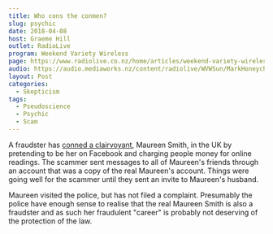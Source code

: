 ```yaml
---
title: Who cons the conmen?
slug: psychic
date: 2018-04-08
host: Graeme Hill
outlet: RadioLive
program: Weekend Variety Wireless
page: https://www.radiolive.co.nz/home/articles/weekend-variety-wireless/2018/04/skeptical-thoughts--diet-pills---life-expectancy.html
audio: https://audio.mediaworks.nz/content/radiolive/WVWSun/MarkHoneychurch08_04_18.mp3
layout: Post
categories:
  - Skepticism
tags:
  - Pseudoscience
  - Psychic
  - Scam
---
```


A fraudster has [conned a clairvoyant](https://www.eveningexpress.co.uk/fp/news/local/caught-dead-handed-north-east-clairvoyant-shocked-after-fraudster-impersonated-her-and-tried-to-con-people-out-of-cash1/), Maureen Smith, in the UK by pretending to be her on Facebook and charging people money for online readings. The scammer sent messages to all of Maureen's friends through an account that was a copy of the real Maureen's account. Things were going well for the scammer until they sent an invite to Maureen's husband.

<!-- more -->

Maureen visited the police, but has not filed a complaint. Presumably the police have enough sense to realise that the real Maureen Smith is also a fraudster and as such her fraudulent "career" is probably not deserving of the protection of the law.
